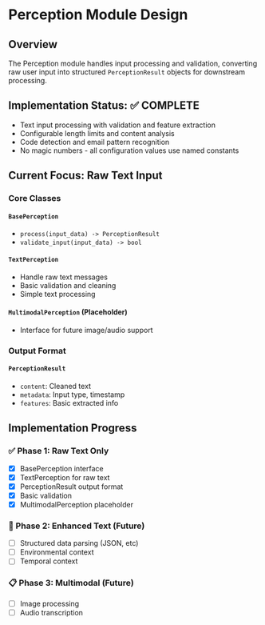 # Perception Module Design

## Overview
The Perception module handles input processing and validation, converting raw user input into structured `PerceptionResult` objects for downstream processing.

## Implementation Status: ✅ COMPLETE
- Text input processing with validation and feature extraction
- Configurable length limits and content analysis
- Code detection and email pattern recognition
- No magic numbers - all configuration values use named constants

## Current Focus: Raw Text Input

### Core Classes

#### `BasePerception`
- `process(input_data) -> PerceptionResult`
- `validate_input(input_data) -> bool`

#### `TextPerception` 
- Handle raw text messages
- Basic validation and cleaning
- Simple text processing

#### `MultimodalPerception` (Placeholder)
- Interface for future image/audio support

### Output Format

#### `PerceptionResult`
- `content`: Cleaned text
- `metadata`: Input type, timestamp
- `features`: Basic extracted info

## Implementation Progress

### ✅ Phase 1: Raw Text Only
- [x] BasePerception interface
- [x] TextPerception for raw text
- [x] PerceptionResult output format
- [x] Basic validation
- [x] MultimodalPerception placeholder

### 🔄 Phase 2: Enhanced Text (Future)
- [ ] Structured data parsing (JSON, etc)
- [ ] Environmental context
- [ ] Temporal context

### 📋 Phase 3: Multimodal (Future)
- [ ] Image processing
- [ ] Audio transcription